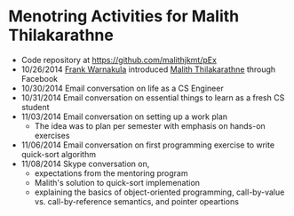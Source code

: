 # Menotring Activities for Malith Thilakarathne
- Code repository at https://github.com/malithjkmt/pEx
- 10/26/2014 [Frank Warnakula] introduced [Malith Thilakarathne] through Facebook
- 10/30/2014 Email conversation on life as a CS Engineer
- 10/31/2014 Email conversation on essential things to learn as a fresh CS student
- 11/03/2014 Email conversation on setting up a work plan
    - The idea was to plan per semester with emphasis on hands-on exercises
- 11/06/2014 Email conversation on first programming exercise to write quick-sort algorithm
- 11/08/2014 Skype conversation on,
    - expectations from the mentoring program
    - Malith's solution to quick-sort implemenation
    - explaining the basics of object-oriented programming, call-by-value vs. call-by-reference semantics, and pointer opeartions

[Frank Warnakula]:(https://lk.linkedin.com/in/frankwarnakula) 
[Malith Thilakarathne]:https://www.facebook.com/Malit.Tilak
